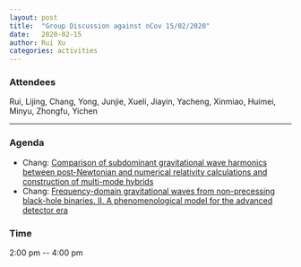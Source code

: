 ```yaml
---
layout: post
title:  "Group Discussion against nCov 15/02/2020"
date:   2020-02-15
author: Rui Xu
categories: activities
---
```



### Attendees

Rui, Lijing, Chang, Yong, Junjie, Xueli, Jiayin, Yacheng, Xinmiao, Huimei,
Minyu, Zhongfu, Yichen

---

### Agenda

- Chang: [Comparison of subdominant gravitational wave harmonics between post-Newtonian and numerical relativity calculations and construction of multi-mode hybrids](https://arxiv.org/abs/1501.00918)
- Chang: [Frequency-domain gravitational waves from non-precessing black-hole binaries. II. A phenomenological model for the advanced detector era](https://arxiv.org/abs/1508.07253)

### Time
2:00 pm -- 4:00 pm
